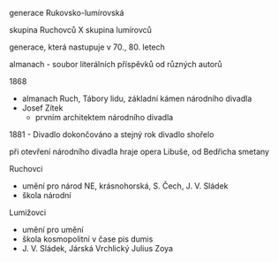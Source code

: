 
generace Rukovsko-lumírovská

skupina Ruchovců X skupina lumírovců

generace, která nastupuje v 70., 80. letech

almanach - soubor literálních příspěvků od různých autorů

1868
- almanach Ruch, Tábory lidu, základní kámen národního divadla
- Josef Zítek
  - prvním architektem národního divadla

1881 - Divadlo dokončováno a stejný rok divadlo shořelo

při otevření národního divadla hraje opera Libuše, od Bedřicha smetany

Ruchovci
- umění pro národ
NE, krásnohorská, S. Čech, J. V. Sládek
- škola národní

Lumižovci 
- umění pro umění
- škola kosmopolitní v čase pis dumis
- J. V. Sládek, Járská Vrchlický Julius Zoya